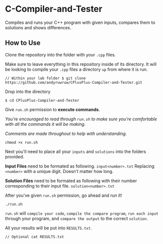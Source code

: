 # C-Compiler-and-Tester

Compiles and runs your C++ program with given inputs, compares them to solutions and shows differences.

## How to Use
Clone the repository into the folder with your `.cpp` files.

Make sure to leave everything in this repository inside of its directory. It will be looking to compile your `.cpp` files a directory `up` from where it is run.

``
// Within your lab folder
$ git clone https://github.com/andyruwruw/CPlusPlus-Compiler-and-Tester.git
``

Drop into the directory

``
$ cd CPlusPlus-Compiler-and-Tester
``

Give `run.sh` permission to **execute commands**.

*You're encouraged to read through `run.sh` to make sure you're comfortable with all the commands it will be making.*

*Comments are made throughout to help with understanding.*

``
chmod +x run.sh
``

Next you'll need to place all your `inputs` and `solutions` into the folders provided.

**Input Files** need to be formated as following.
``
input<number>.txt
``
Replacing `<number>` with a unique digit. Doesn't matter how long.

**Solution Files** need to be formated as following with their number corresponding to their input file.
``
solution<number>.txt
``

After you've given `run.sh` permission, go ahead and run it!

``
./run.sh
``

`run.sh` will `compile your code`, `compile the compare program`, `run each input` through your program, and `compare the output` to the correct `solution`.

All your results will be put into `RESULTS.txt`.

``
// Optional
cat RESULTS.txt
``